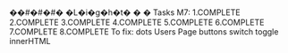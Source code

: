 ��#�#�#� �L�i�g�h�t�
�
�
Tasks M7: 
1.COMPLETE
2.COMPLETE
3.COMPLETE
4.COMPLETE
5.COMPLETE
6.COMPLETE
7.COMPLETE
8.COMPLETE
To fix: dots Users Page buttons switch toggle innerHTML 
